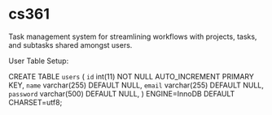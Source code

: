 # cs361

Task management system for streamlining workflows with projects, tasks, and subtasks shared amongst users.

User Table Setup:

CREATE TABLE `users` (
`id` int(11) NOT NULL AUTO_INCREMENT PRIMARY KEY,
`name` varchar(255) DEFAULT NULL,
`email` varchar(255) DEFAULT NULL,
`password` varchar(500) DEFAULT NULL,
) ENGINE=InnoDB DEFAULT CHARSET=utf8;
